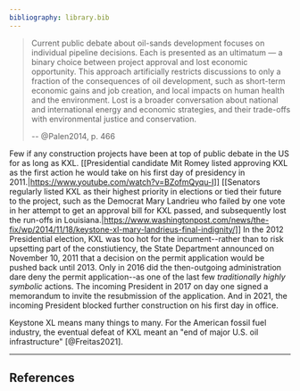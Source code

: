 ```yaml
---
bibliography: library.bib
---
```


> Current public debate about oil-sands development focuses on individual pipeline decisions. Each is presented as an ultimatum — a binary choice between project approval and lost economic opportunity. This approach artificially restricts discussions to only a fraction of the consequences of oil development, such as short-term economic gains and job creation, and local impacts on human health and the environment. Lost is a broader conversation about national and international energy and economic strategies, and their trade-offs with environmental justice and conservation.
>
> -- @Palen2014, p. 466

Few if any construction projects have been at top of public debate in the US for as long as KXL. [[Presidential candidate Mit Romey listed approving KXL as the first action he would take on his first day of presidency in 2011.|https://www.youtube.com/watch?v=BZofmQyqu-I]] [[Senators regularly listed KXL as their highest priority in elections or tied their future to the project, such as the Democrat Mary Landrieu who failed by one vote in her attempt to get an approval bill for KXL passed, and subsequently lost the run-offs in Louisiana.|https://www.washingtonpost.com/news/the-fix/wp/2014/11/18/keystone-xl-mary-landrieus-final-indignity/]] In the 2012 Presidential election, KXL was too hot for the incument--rather than to risk upsetting part of the constiutiency, the State Department announced on November 10, 2011 that a decision on the permit application would be pushed back until 2013. Only in 2016 did the then-outgoing administration dare deny the permit application--as one of the last few _traditionally highly symbolic_ actions. The incoming President in 2017 on day one signed a memorandum to invite the resubmission of the application. And in 2021, the incoming President blocked further construction on his first day in office.

Keystone XL means many things to many. For the American fossil fuel industry, the eventual defeat of KXL meant an "end of major U.S. oil infrastructure" [@Freitas2021].

---

## References